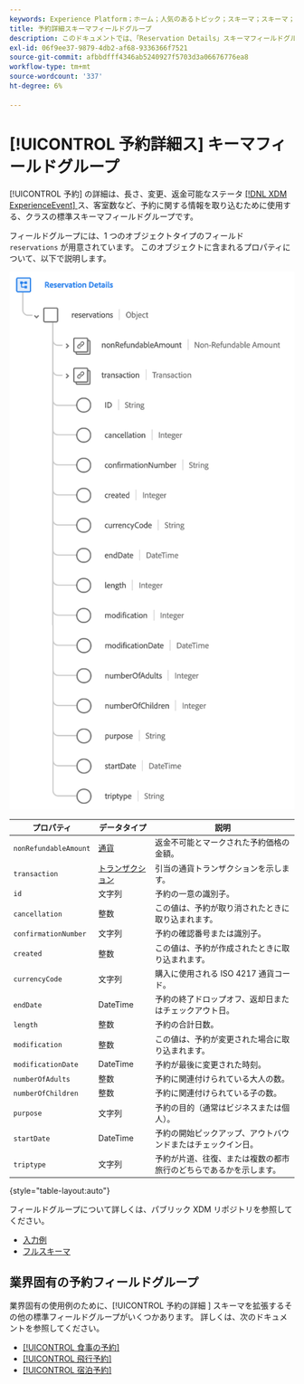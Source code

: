 ```yaml
---
keywords: Experience Platform；ホーム；人気のあるトピック；スキーマ；スキーマ；XDM;ExperienceEvent；フィールド；スキーマ；スキーマ；スキーマデザイン；フィールドグループ；フィールドグループ；予約；予約の詳細；
title: 予約詳細スキーマフィールドグループ
description: このドキュメントでは、「Reservation Details」スキーマフィールドグループの概要を説明します。
exl-id: 06f9ee37-9879-4db2-af68-9336366f7521
source-git-commit: afbbdfff4346ab5240927f5703d3a06676776ea8
workflow-type: tm+mt
source-wordcount: '337'
ht-degree: 6%

---
```


# [!UICONTROL 予約詳細ス] キーマフィールドグループ

[!UICONTROL 予約] の詳細は、長さ、変更、返金可能なステータ [[!DNL XDM ExperienceEvent] ](../../classes/experienceevent.md) ス、客室数など、予約に関する情報を取り込むために使用する、クラスの標準スキーマフィールドグループです。

フィールドグループには、1 つのオブジェクトタイプのフィールド `reservations` が用意されています。 このオブジェクトに含まれるプロパティについて、以下で説明します。

![予約の詳細構造](../../images/field-groups/reservation-details.png)

| プロパティ | データタイプ | 説明 |
| --- | --- | --- |
| `nonRefundableAmount` | [通貨](../../data-types/currency.md) | 返金不可能とマークされた予約価格の金額。 |
| `transaction` | [トランザクション](../../data-types/transaction.md) | 引当の通貨トランザクションを示します。 |
| `id` | 文字列 | 予約の一意の識別子。 |
| `cancellation` | 整数 | この値は、予約が取り消されたときに取り込まれます。 |
| `confirmationNumber` | 文字列 | 予約の確認番号または識別子。 |
| `created` | 整数 | この値は、予約が作成されたときに取り込まれます。 |
| `currencyCode` | 文字列 | 購入に使用される ISO 4217 通貨コード。 |
| `endDate` | DateTime | 予約の終了ドロップオフ、返却日またはチェックアウト日。 |
| `length` | 整数 | 予約の合計日数。 |
| `modification` | 整数 | この値は、予約が変更された場合に取り込まれます。 |
| `modificationDate` | DateTime | 予約が最後に変更された時刻。 |
| `numberOfAdults` | 整数 | 予約に関連付けられている大人の数。 |
| `numberOfChildren` | 整数 | 予約に関連付けられている子の数。 |
| `purpose` | 文字列 | 予約の目的（通常はビジネスまたは個人）。 |
| `startDate` | DateTime | 予約の開始ピックアップ、アウトバウンドまたはチェックイン日。 |
| `triptype` | 文字列 | 予約が片道、往復、または複数の都市旅行のどちらであるかを示します。 |

{style=&quot;table-layout:auto&quot;}

フィールドグループについて詳しくは、パブリック XDM リポジトリを参照してください。

* [入力例](https://github.com/adobe/xdm/blob/master/components/fieldgroups/experience-event/industry-verticals/experienceevent-reservation-details.example.1.json)
* [フルスキーマ](https://github.com/adobe/xdm/blob/master/components/fieldgroups/experience-event/industry-verticals/experienceevent-reservation-details.schema.json)

## 業界固有の予約フィールドグループ

業界固有の使用例のために、[!UICONTROL  予約の詳細 ] スキーマを拡張するその他の標準フィールドグループがいくつかあります。 詳しくは、次のドキュメントを参照してください。

* [[!UICONTROL 食事の予約]](./dining-reservation.md)
* [[!UICONTROL 飛行予約]](./flight-reservation.md)
* [[!UICONTROL 宿泊予約]](./lodging-reservation.md)
